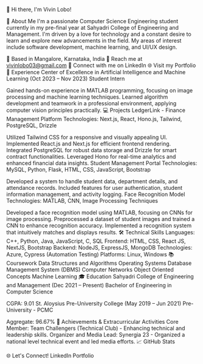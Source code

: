 👋 Hi there, I'm Vivin Lobo!

🌟 About Me
I'm a passionate Computer Science Engineering student currently in my pre-final year at Sahyadri College of Engineering and Management. I'm driven by a love for technology and a constant desire to learn and explore new advancements in the field. My areas of interest include software development, machine learning, and UI/UX design.

📍 Based in Mangalore, Karnataka, India
📧 Reach me at vivinlobo03@gmail.com
💼 Connect with me on LinkedIn
🌐 Visit my Portfolio
💼 Experience
Center of Excellence in Artificial Intelligence and Machine Learning (Oct 2023 – Nov 2023)
Student Intern

Gained hands-on experience in MATLAB programming, focusing on image processing and machine learning techniques.
Learned algorithm development and teamwork in a professional environment, applying computer vision principles practically.
💻 Projects
LedgerLink - Finance Management Platform
Technologies: Next.js, React, Hono.js, Tailwind, PostgreSQL, Drizzle

Utilized Tailwind CSS for a responsive and visually appealing UI.
Implemented React.js and Next.js for efficient frontend rendering.
Integrated PostgreSQL for robust data storage and Drizzle for smart contract functionalities.
Leveraged Hono for real-time analytics and enhanced financial data insights.
Student Management Portal
Technologies: MySQL, Python, Flask, HTML, CSS, JavaScript, Bootstrap

Developed a system to handle student data, department details, and attendance records.
Included features for user authentication, student information management, and activity logging.
Face Recognition Model
Technologies: MATLAB, CNN, Image Processing Techniques

Developed a face recognition model using MATLAB, focusing on CNNs for image processing.
Preprocessed a dataset of student images and trained a CNN to enhance recognition accuracy.
Implemented a recognition system that intuitively matches and displays results.
🛠️ Technical Skills
Languages: C++, Python, Java, JavaScript, C, SQL
Frontend: HTML, CSS, React JS, NextJS, Bootstrap
Backend: NodeJS, ExpressJS, MongoDB
Technologies: Azure, Cypress (Automation Testing)
Platforms: Linux, Windows
📚 Coursework
Data Structures and Algorithms
Operating Systems
Database Management System (DBMS)
Computer Networks
Object Oriented Concepts
Machine Learning
🎓 Education
Sahyadri College of Engineering and Management (Dec 2021 – Present)
Bachelor of Engineering in Computer Science

CGPA: 9.01
St. Aloysius Pre-University College (May 2019 – Jun 2021)
Pre-University - PCMC

Aggregate: 96.67%
🌟 Achievements & Extracurricular Activities
Core Member: Team Challengers (Technical Club) - Enhancing technical and leadership skills.
Organizer and Media Lead: Synergia 23 - Organized a national level technical event and led media efforts.
📈 GitHub Stats


🌐 Let's Connect!
LinkedIn
Portfolio
